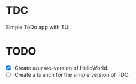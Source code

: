 # TDC
Simple ToDo app with TUI

# TODO
- [x] Create `ncurses`-version of HelloWorld.
- [ ] Create a branch for the simple version of TDC.
